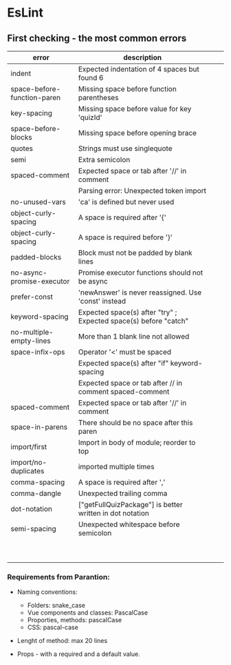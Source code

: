 # EsLint

## First checking - the most common errors

| error  | description   |   |   |  
|---|---|---|---|
| indent  |Expected indentation of 4 spaces but found 6      |   |   |   
| space-before-function-paren  |  Missing space before function parentheses  |   |   |   
| key-spacing  |   Missing space before value for key 'quizId'  |   |   |   
|  space-before-blocks |  Missing space before opening brace    |   |   |  
| quotes  |  Strings must use singlequote  |   |    |  
| semi  | Extra semicolon   |   |   |  
|  spaced-comment |  Expected space or tab after '//' in comment |   |   |  
|   | Parsing error: Unexpected token import  |   |   |  
| no-unused-vars  |'ca' is defined but never used     |   |   |  
|  object-curly-spacing  | A space is required after '{'    |   |   |  
|   object-curly-spacing |  A space is required before '}'  |   |   |  
| padded-blocks  |  Block must not be padded by blank lines  |   |   |  
|no-async-promise-executor   | Promise executor functions should not be async   |   |   |  
|prefer-const   | 'newAnswer' is never reassigned. Use 'const' instead   |   |   |  
|keyword-spacing   | Expected space(s) after "try"  ;  Expected space(s) before "catch"   |   |   |  
| no-multiple-empty-lines  |  More than 1 blank line not allowed    |   |   |  
|   space-infix-ops | Operator '<' must be spaced  |   |   |  
|   | Expected space(s) after "if" keyword-spacing  |   |   |  
|   | Expected space or tab after // in comment    spaced-comment  |   |   |  
| spaced-comment   |  Expected space or tab after '//' in comment   |   |   |  
| space-in-parens  | There should be no space after this paren   |   |   |  
|import/first|Import in body of module; reorder to top   |   |   |  
|import/no-duplicates     | imported multiple times  |   |   |  
|  comma-spacing | A space is required after ','    |   |   |  
|   comma-dangle |  Unexpected trailing comma   |   |   |  
|dot-notation   |     ["getFullQuizPackage"] is better written in dot notation   |   |   |  
|   semi-spacing |   Unexpected whitespace before semicolon  |   |   |  
|   |   |   |   |  
|   |   |   |   |  
|   |   |   |   |  
|   |   |   |   |  
|   |   |   |   |  
|   |   |   |   |  
|   |   |   |   |  
|   |   |   |   |  
|   |   |   |   |  



### Requirements from Parantion:
- Naming conventions:
    - Folders: snake_case
    - Vue components and classes: PascalCase
    - Proporties, methods: pascalCase
    - CSS: pascal-case

- Lenght of method: max 20 lines
- Props - with a required and a default value.


